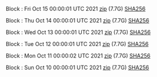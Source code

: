 Block [](https://insight.dash.org/insight/block/): Fri Oct 15 00:00:01 UTC 2021 [zip](https://dash-bootstrap.ams3.digitaloceanspaces.com/mainnet/2021-10-15/bootstrap.dat.zip) (7.7G) [SHA256](https://dash-bootstrap.ams3.digitaloceanspaces.com/mainnet/2021-10-15/sha256.txt)

Block [](https://insight.dash.org/insight/block/): Thu Oct 14 00:00:01 UTC 2021 [zip](https://dash-bootstrap.ams3.digitaloceanspaces.com/mainnet/2021-10-14/bootstrap.dat.zip) (7.7G) [SHA256](https://dash-bootstrap.ams3.digitaloceanspaces.com/mainnet/2021-10-14/sha256.txt)

Block [](https://insight.dash.org/insight/block/): Wed Oct 13 00:00:01 UTC 2021 [zip](https://dash-bootstrap.ams3.digitaloceanspaces.com/mainnet/2021-10-13/bootstrap.dat.zip) (7.7G) [SHA256](https://dash-bootstrap.ams3.digitaloceanspaces.com/mainnet/2021-10-13/sha256.txt)

Block [](https://insight.dash.org/insight/block/): Tue Oct 12 00:00:01 UTC 2021 [zip](https://dash-bootstrap.ams3.digitaloceanspaces.com/mainnet/2021-10-12/bootstrap.dat.zip) (7.7G) [SHA256](https://dash-bootstrap.ams3.digitaloceanspaces.com/mainnet/2021-10-12/sha256.txt)

Block [](https://insight.dash.org/insight/block/): Mon Oct 11 00:00:02 UTC 2021 [zip](https://dash-bootstrap.ams3.digitaloceanspaces.com/mainnet/2021-10-11/bootstrap.dat.zip) (7.7G) [SHA256](https://dash-bootstrap.ams3.digitaloceanspaces.com/mainnet/2021-10-11/sha256.txt)

Block [](https://insight.dash.org/insight/block/): Sun Oct 10 00:00:01 UTC 2021 [zip](https://dash-bootstrap.ams3.digitaloceanspaces.com/mainnet/2021-10-10/bootstrap.dat.zip) (7.7G) [SHA256](https://dash-bootstrap.ams3.digitaloceanspaces.com/mainnet/2021-10-10/sha256.txt)
